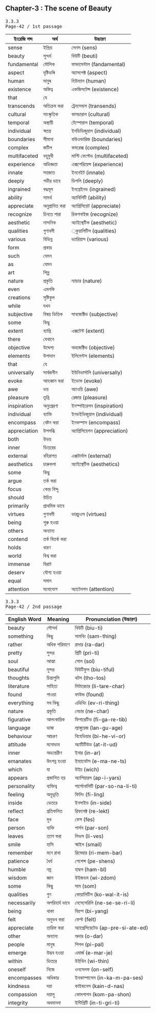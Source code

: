 ## Chapter-3 : The scene of Beauty

####

<kbd>3.3.3</kbd><br><kbd>Page-42 / 1st passage</kbd>

| ইংরেজি শব্দ  | অর্থ            | উচ্চারণ                       |
| ------------ | --------------- | ----------------------------- |
| sense        | ইন্দ্রিয়        | সেনস (sens)                   |
| beauty       | সুন্দর্য        | বিউটি (beuti)                 |
| fundamental  | মৌলিক           | ফান্ডামেন্টাল (fandamental)   |
| aspect       | দৃষ্টিভঙ্গি     | অ্যাসপেক্ট (aspect)           |
| human        | মানুষ           | হিউম্যান (human)              |
| existence    | অস্তিত্ব        | একজিসটেন্স (existence)        |
| that         | যে              |                               |
| transcends   | অতিক্রম করা     | ট্রেনসেন্ডস (transends)       |
| cultural     | সাংস্কৃতিক      | কালচারাল (cultural)           |
| temporal     | অস্থায়ী         | টেম্পোরাল (temporal)          |
| individual   | স্বতন্ত্র       | ইনডিভিজুয়াল (individual)      |
| boundaries   | সীমানা          | বাউওন্ডারিজ (boundaries)      |
| complex      | জটিল            | কমপ্লেক্স (complex)           |
| multifaceted | বহুমুখী         | মাল্টি ফেস্টেড (multifaceted) |
| experience   | অভিজ্ঞতা        | এক্সপেরিয়েন্স (experience)    |
| innate       | সহজাত           | ইননেইট (innate)               |
| deeply       | গভীর ভাবে       | ডিপলি (deeply)                |
| ingrained    | বদ্ধমূল         | ইনগ্রেইনড (ingrained)         |
| ability      | সামর্থ          | অ্যাবিলিটি (ability)          |
| appreciate   | অনুপ্রানিত করা  | অ্যাপ্রিসিয়েট (appreciate)    |
| recognize    | চিনতে পারা      | রিকগনাইজ (recognize)          |
| aesthetic    | নান্দনিক        | অ্যাইস্থেটিক (aesthetic)      |
| qualities    | গুণাবলী         | ্কুয়ালিটিস (qualities)        |
| various      | বিভিন্ন         | ভ্যারিয়াস (various)           |
| form         | প্রকার          |                               |
| such         | যেমন            |                               |
| as           | যেমন            |                               |
| art          | শিল্প           |                               |
| nature       | প্রকৃতি         | ন্যাচার (nature)              |
| even         | এমনকি           |                               |
| creations    | সৃষ্টিকুল       |                               |
| while        | যখন             |                               |
| subjective   | বিষয় ভিত্তিক    | সাবজেক্টিভ (subjective)       |
| some         | কিছু            |                               |
| extent       | ব্যাপ্তি        | এক্সটেন্ট (extent)            |
| there        | যেখানে          |                               |
| objective    | উদ্দেশ্য        | অবজেক্টিভ (objective)         |
| elements     | উপাদান          | ইলিমেন্টস (elements)          |
| that         | যে              |                               |
| universally  | সার্বজনীন       | ইউনিভার্সালি (universally)    |
| evoke        | আহব্বান করা     | ইভোক (evoke)                  |
| awe          | ভয়              | অ্যাওয়ি (awe)                 |
| pleasure     | তৃপ্তি          | প্লেজার (pleasure)            |
| inspiration  | অনুপ্রেরণা      | ইনস্পাইরেশন (inspiration)     |
| individual   | ব্যাক্তি        | ইনডইভিজুয়াল (individual)      |
| encompass    | বেষ্টন করা      | ইনকম্পাস (encompass)          |
| appreciation | উপলব্ধি         | অ্যাপ্রিসিয়েশন (appreciation) |
| both         | উভয়             |                               |
| inner        | ভিতরের          |                               |
| external     | বহিরাগত         | এক্সটার্নাল (external)        |
| aesthetics   | চারুকলা         | অ্যাইস্থেটিক (aesthetics)     |
| some         | কিছু            |                               |
| argue        | তর্ক করা        |                               |
| focus        | কেন্দ্র বিন্দু  |                               |
| should       | উচিত            |                               |
| primarily    | প্রাথমিক ভাবে   |                               |
| virtues      | গুণাবলী         | ভারচুওস (virtues)             |
| being        | শুরু হওয়া       |                               |
| others       | অন্যান্য        |                               |
| contend      | তর্ক বিতর্ক করা |                               |
| holds        | ধারণ            |                               |
| world        | বিশ্ব করা       |                               |
| immense      | বিরাট           |                               |
| deserv       | যৌগ্য হওয়া      |                               |
| equal        | সমান            |                               |
| attention    | মনোযোগ          | অ্যাটেনশন (attention)         |

<kbd>3.3.3</kbd><br><kbd>Page-42 / 2nd passage</kbd>

| English Word | Meaning        | Pronunciation (উচ্চারণ)             |
| ------------ | -------------- | ----------------------------------- |
| beauty       | সৌন্দর্য       | বিউটি (biu-ti)                      |
| something    | কিছু           | সামথিং (sam-thing)                  |
| rather       | অধিক পরিমাণে   | রাদার (ra-dar)                      |
| pretty       | সুন্দর         | প্রিটি (pri-ti)                     |
| soul         | আত্মা          | সোল (sol)                           |
| beautiful    | সুন্দর         | বিউটিফুল (biu-tiful)                |
| thoughts     | চিন্তাগুলি     | থটস (tho-tos)                       |
| literature   | সাহিত্য        | লিটারেচার (li-tare-char)            |
| found        | পাওয়া         | ফাউন্ড (found)                      |
| everything   | সব কিছু        | এভ্রিথিং (ev-ri-thing)              |
| nature       | প্রকৃতি        | নেচার (ne-char)                     |
| figurative   | আলংকারিক       | ফিগারেটিভ (fi-ga-re-tib)            |
| language     | ভাষা           | ল্যাঙ্গুয়েজ (lan-gu-age)           |
| behaviour    | আচরণ           | বিহেভিয়ার (bi-he-vi-or)            |
| attitude     | মনোভাব         | অ্যাটিটিউড (at-it-ud)               |
| inner        | অভ্যন্তরীণ     | ইনার (in-ar)                        |
| emanates     | উৎপন্ন হওয়া    | ইম্যানেটস (e-ma-ne-ts)              |
| which        | যা             | উইচ (wich)                          |
| appears      | প্রকাশিত হয়   | অ্যাপিয়ারস (ap-i-yars)             |
| personality  | ব্যক্তিত্ব     | পার্সোনালিটি (par-so-na-li-ti)      |
| feeling      | অনুভূতি        | ফিলিং (fi-ling)                     |
| inside       | ভেতরে          | ইনসাইড (in-side)                    |
| reflect      | প্রতিফলিত      | রিফলেক্ট (re-lekt)                  |
| face         | মুখ            | ফেস (fes)                           |
| person       | ব্যক্তি        | পার্সন (par-son)                    |
| leaves       | ত্যাগ করা      | লিভস (li-ves)                       |
| smile        | হাসি           | স্মাইল (smail)                      |
| remember     | মনে রাখা       | রিমেম্বার (ri-mem-bar)              |
| patience     | ধৈর্য          | পেশেন্স (pe-shens)                  |
| humble       | নম্র           | হাম্বল (ham-bl)                     |
| wisdom       | জ্ঞান          | উইজডম (wi-zdom)                     |
| some         | কিছু           | সাম (som)                           |
| qualities    | গুণ            | কোয়ালিটিস (ko-wal-it-is)           |
| necessarily  | অপরিহার্য ভাবে | নেসেসেরিলি (ne-se-se-ri-li)         |
| being        | থাকা           | বিয়ন্গ (bi-yang)                   |
| felt         | অনুভব করা      | ফেল্ট (felt)                        |
| appreciate   | তারিফ করা      | অ্যাপ্রেসিয়েটেড (ap-pre-si-ate-ed) |
| other        | অন্যান্য       | অদার (o-dar)                        |
| people       | মানুষ          | পিপল (pi-pal)                       |
| emerge       | উদ্ভব হওয়া     | এমার্জ (e-mar-je)                   |
| within       | ভিতরে          | উইথিন (wi-thin)                     |
| oneself      | নিজে           | ওনসেলফ (on-self)                    |
| encompasses  | অধিকার         | ইনকাম্পাসেস (in-ka-m-pa-ses)        |
| kindness     | দয়া           | কাইন্ডনেস (kain-d-nas)              |
| compassion   | দয়ালু         | কোমপাশন (kom-pa-shon)               |
| integrity    | অবমাননা        | ইন্টিগ্রিটি (in-ti-gri-ti)          |
